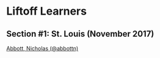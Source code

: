 # Liftoff Learners

## Section \#1: St. Louis (November 2017)
[Abbott, Nicholas (@abbottn)](https://github.com/abbottn/liftoff-assignments)

